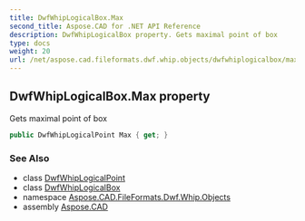 ```yaml
---
title: DwfWhipLogicalBox.Max
second_title: Aspose.CAD for .NET API Reference
description: DwfWhipLogicalBox property. Gets maximal point of box
type: docs
weight: 20
url: /net/aspose.cad.fileformats.dwf.whip.objects/dwfwhiplogicalbox/max/
---
```

## DwfWhipLogicalBox.Max property

Gets maximal point of box

```csharp
public DwfWhipLogicalPoint Max { get; }
```

### See Also

* class [DwfWhipLogicalPoint](../../dwfwhiplogicalpoint/)
* class [DwfWhipLogicalBox](../)
* namespace [Aspose.CAD.FileFormats.Dwf.Whip.Objects](../../dwfwhiplogicalbox/)
* assembly [Aspose.CAD](../../../)


